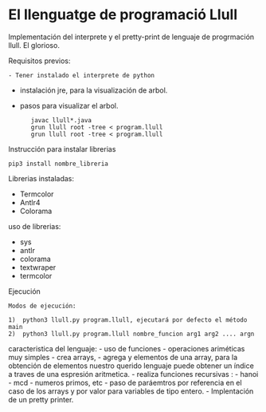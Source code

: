 El llenguatge de programació Llull
===================================

Implementación del interprete y el pretty-print de lenguaje de progrmación llull. El glorioso.

Requisitos previos:

	- Tener instalado el interprete de python
   - instalación jre, para la visualización de arbol.
   - pasos para visualizar el arbol.

   			javac llull*.java
   			grun llull root -tree < program.llull
   			grun llull root -tree < program.llull


Instrucción para instalar librerias

	pip3 install nombre_libreria

Librerias instaladas:
   
   - Termcolor
   - Antlr4
   - Colorama

uso de librerias: 
   - sys
   - antlr
   - colorama
   - textwraper
   - termcolor

Ejecución
	
	Modos de ejecución:

	1)	python3 llull.py program.llull, ejecutará por defecto el método main
	2)  python3 llull.py program.llull nombre_funcion arg1 arg2 .... argn



caracteristica del lenguaje:
	- uso de funciones
	- operaciones ariméticas muy simples
	- crea arrays, 
	- agrega y elementos de una array, para la obtención de elementos nuestro querido lenguaje puede obtener un índice a   traves de una espresión aritmetica.
	- realiza funciones recursivas :
	    - hanoi
	    - mcd
	    - numeros primos, etc
	    - paso de paráemtros por referencia en el caso de los arrays y por valor para variables de tipo entero.
	- Implentación de un pretty printer.

